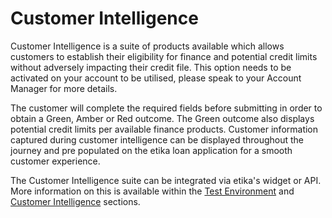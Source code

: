 # Customer Intelligence 
 
Customer Intelligence is a suite of products available which allows customers to establish their eligibility for finance and potential credit limits without adversely impacting their credit file. This option needs to be activated on your account to be utilised, please speak to your Account Manager for more details.
 
The customer will complete the required fields before submitting in order to obtain a Green, Amber or Red outcome. The Green outcome also displays potential credit limits per available finance products. Customer information captured during customer intelligence can be displayed throughout the journey and pre populated on the etika loan application for a smooth customer experience.
 
The Customer Intelligence suite can be integrated via etika's widget or API. More information on this is available within the [Test Environment](#test-environment) and [Customer Intelligence](api/#customer-intelligence) sections. 

